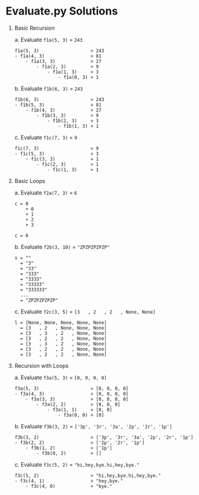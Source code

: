 # Evaluate.py Solutions

1. Basic Recursion

    a. Evaluate `f1a(5, 3)` = `243`

    ```
    f1a(5, 3)                   > 243
    - f1a(4, 3)                 > 81
        - f1a(3, 3)             > 27
            - f1a(2, 3)         > 9
                - f1a(1, 3)     > 3
                    - f1a(0, 3) > 1
    ```

    b. Evaluate `f1b(6, 3)` = `243`

    ```
    f1b(6, 3)                   > 243
    - f1b(5, 3)                 > 81
        - f1b(4, 3)             > 27
            - f1b(3, 3)         > 9
                - f1b(2, 3)     > 3
                    - f1b(1, 3) > 1
    ```

    c. Evaluate `f1c(7, 3)` = `9`

    ```
    f1c(7, 3)                   > 9
    - f1c(5, 3)                 > 3
        - f1c(3, 3)             > 1
            - f1c(2, 3)         > 1
                - f1c(1, 3)     > 1
    ```

2. Basic Loops

    a. Evaluate `f2a(7, 3)` = `6`

    ```
    c = 0
        + 0
        + 1
        + 2
        + 3
    
    c = 6
    ```

    b. Evaluate `f2b(3, 10)` = `"ZPZPZPZPZP"`

    ```
    s = ""
      = "3"
      = "33"
      = "333"
      = "3333"
      = "33333"
      = "333333"
      ...
      = "ZPZPZPZPZP"
    ```

    c. Evaluate `f2c(3, 5)` = `[3   , 2   , 2   , None, None]`

    ```
    l = [None, None, None, None, None]
      = [3   , 2   , None, None, None]
      = [3   , 3   , 2   , None, None]
      = [3   , 2   , 2   , None, None]
      = [3   , 3   , 2   , None, None]
      = [3   , 2   , 2   , None, None]
      = [3   , 2   , 2   , None, None]
    ```

3. Recursion with Loops

    a. Evaluate `f3a(5, 3)` = `[0, 0, 0, 0]`

    ```
    f3a(5, 3)                   > [0, 0, 0, 0]
    - f3a(4, 3)                 > [0, 0, 0, 0]
        - f3a(3, 3)             > [0, 0, 0, 0]
            - f3a(2, 2)         > [0, 0, 0]
                - f3a(1, 1)     > [0, 0]
                    - f3a(0, 0) > [0]
    ```
    
    b. Evaluate `f3b(3, 2)` = `['3p', '3r', '3a', '2p', '2r', '1p']`

    ```
    f3b(3, 2)                   > ['3p', '3r', '3a', '2p', '2r', '1p']
    - f3b(2, 2)                 > ['2p', '2r', '1p']
        - f3b(1, 2)             > ['1p']
            - f3b(0, 2)         > []
    ```

    c. Evaluate `f3c(5, 2)` = `"hi,hey,bye.hi,hey,bye."`
    
    ```
    f3c(5, 2)                   > "hi,hey,bye.hi,hey,bye."
    - f3c(4, 1)                 > "hey,bye."
        - f3c(4, 0)             > "bye."
    ```